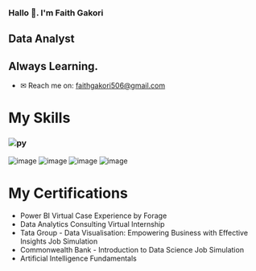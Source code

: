 ### Hallo 👋. I'm Faith Gakori

## Data Analyst
## Always Learning. 

- ✉ Reach me on: faithgakori506@gmail.com

# My Skills
### ![py](https://github.com/user-attachments/assets/4dacd070-bd48-4fd9-a970-99c9752cdf6c)
![image](https://github.com/user-attachments/assets/e8af31b8-2de9-405f-96a7-830fe273b615)
![image](https://github.com/user-attachments/assets/4ad0c83f-3d35-4659-836b-1ac2a882be1b)
![image](https://github.com/user-attachments/assets/36b3af1f-cb24-4410-bf62-23d4ae5b21a5)
![image](https://github.com/user-attachments/assets/cd2a77a3-1c15-439d-ba1e-6c3d65b7a257)




# My Certifications

- Power BI Virtual Case Experience by Forage
- Data Analytics Consulting Virtual Internship
- Tata Group - Data Visualisation: Empowering Business with Effective Insights Job Simulation
- Commonwealth Bank - Introduction to Data Science Job Simulation
- Artificial Intelligence Fundamentals
